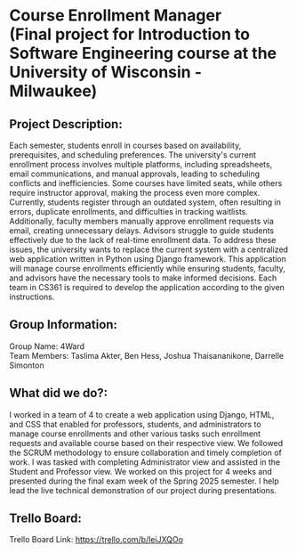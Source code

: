 # Course Enrollment Manager <br/>(Final project for Introduction to Software Engineering course at the University of Wisconsin - Milwaukee)
## Project Description:
Each semester, students enroll in courses based on availability, prerequisites, and scheduling 
preferences. The university's current enrollment process involves multiple platforms, including 
spreadsheets, email communications, and manual approvals, leading to scheduling conflicts and 
inefficiencies. Some courses have limited seats, while others require instructor approval, making 
the process even more complex. Currently, students register through an outdated system, often 
resulting in errors, duplicate enrollments, and difficulties in tracking waitlists. Additionally, faculty 
members manually approve enrollment requests via email, creating unnecessary delays. Advisors 
struggle to guide students effectively due to the lack of real-time enrollment data. To address these 
issues, the university wants to replace the current system with a centralized web application 
written in Python using Django framework. This application will manage course enrollments 
efficiently while ensuring students, faculty, and advisors have the necessary tools to make 
informed decisions. Each team in CS361 is required to develop the application according to the 
given instructions.

## Group Information:
Group Name: 4Ward
<br/>Team Members: Taslima Akter, Ben Hess, Joshua Thaisananikone, Darrelle Simonton

## What did we do?:
I worked in a team of 4 to create a web application using Django, HTML, and CSS that enabled for professors, students, and administrators to manage course enrollments and other various tasks
such enrollment requests and available course based on their respective view. We followed the SCRUM methodology to ensure collaboration and timely completion of work. I was tasked with completing Administrator view and assisted in the Student and Professor view. We worked on this project for 4 weeks and presented during the final exam week of the Spring 2025 semester. I help lead the live technical demonstration of our project during presentations.

## Trello Board:
Trello Board Link: https://trello.com/b/leiJXQOo
